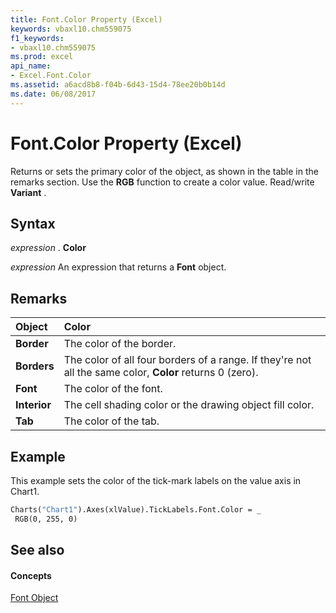 ```yaml
---
title: Font.Color Property (Excel)
keywords: vbaxl10.chm559075
f1_keywords:
- vbaxl10.chm559075
ms.prod: excel
api_name:
- Excel.Font.Color
ms.assetid: a6acd8b8-f04b-6d43-15d4-78ee20b0b14d
ms.date: 06/08/2017
---
```



# Font.Color Property (Excel)

Returns or sets the primary color of the object, as shown in the table in the remarks section. Use the **RGB** function to create a color value. Read/write **Variant** .


## Syntax

 _expression_ . **Color**

 _expression_ An expression that returns a **Font** object.


## Remarks





|**Object**|**Color**|
|:-----|:-----|
| **Border**|The color of the border.|
| **Borders**|The color of all four borders of a range. If they're not all the same color, **Color** returns 0 (zero).|
| **Font**|The color of the font.|
| **Interior**|The cell shading color or the drawing object fill color.|
| **Tab**|The color of the tab.|

## Example

This example sets the color of the tick-mark labels on the value axis in Chart1.


```vb
Charts("Chart1").Axes(xlValue).TickLabels.Font.Color = _ 
 RGB(0, 255, 0)
```


## See also


#### Concepts


[Font Object](font-object-excel.md)

